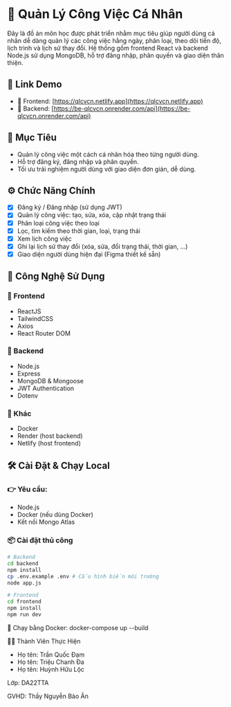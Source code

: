 # 📌 Quản Lý Công Việc Cá Nhân

Đây là đồ án môn học được phát triển nhằm mục tiêu giúp người dùng cá nhân dễ dàng quản lý các công việc hằng ngày, phân loại, theo dõi tiến độ, lịch trình và lịch sử thay đổi. Hệ thống gồm frontend React và backend Node.js sử dụng MongoDB, hỗ trợ đăng nhập, phân quyền và giao diện thân thiện.

## 🚀 Link Demo

- 🔗 Frontend: [https://qlcvcn.netlify.app](https://qlcvcn.netlify.app)
- 🔗 Backend: [https://be-qlcvcn.onrender.com/api](https://be-qlcvcn.onrender.com/api)

## 🎯 Mục Tiêu

- Quản lý công việc một cách cá nhân hóa theo từng người dùng.
- Hỗ trợ đăng ký, đăng nhập và phân quyền.
- Tối ưu trải nghiệm người dùng với giao diện đơn giản, dễ dùng.

## ⚙️ Chức Năng Chính

- [x] Đăng ký / Đăng nhập (sử dụng JWT)
- [x] Quản lý công việc: tạo, sửa, xóa, cập nhật trạng thái
- [x] Phân loại công việc theo loại
- [x] Lọc, tìm kiếm theo thời gian, loại, trạng thái
- [x] Xem lịch công việc
- [x] Ghi lại lịch sử thay đổi (xóa, sửa, đổi trạng thái, thời gian, ...)
- [x] Giao diện người dùng hiện đại (Figma thiết kế sẵn)

## 🧱 Công Nghệ Sử Dụng

### 🔹 Frontend

- ReactJS
- TailwindCSS
- Axios
- React Router DOM

### 🔹 Backend

- Node.js
- Express
- MongoDB & Mongoose
- JWT Authentication
- Dotenv

### 🔹 Khác

- Docker
- Render (host backend)
- Netlify (host frontend)

## 🛠️ Cài Đặt & Chạy Local

### 👉 Yêu cầu:

- Node.js
- Docker (nếu dùng Docker)
- Kết nối Mongo Atlas

### 📦 Cài đặt thủ công

```bash
# Backend
cd backend
npm install
cp .env.example .env # Cấu hình biến môi trường
node app.js

# Frontend
cd frontend
npm install
npm run dev
```
🐳 Chạy bằng Docker: 
docker-compose up --build

👨‍💻 Thành Viên Thực Hiện
- Họ tên: Trần Quốc Đạm
- Họ tên: Triệu Chanh Đa
- Họ tên: Huỳnh Hữu Lộc

Lớp: DA22TTA

GVHD: Thầy Nguyễn Bảo Ân
